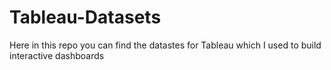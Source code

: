 # Tableau-Datasets #        

Here in this repo you can find the datastes for Tableau which I used to build interactive dashboards          
      
              
      
             
       
         
  
        
        
  
  
 
